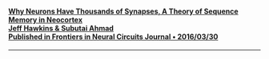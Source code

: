 #### [Why Neurons Have Thousands of Synapses, A Theory of Sequence Memory in Neocortex <br> Jeff Hawkins & Subutai Ahmad <br> Published in Frontiers in Neural Circuits Journal • 2016/03/30][9]
--------------------------------------------------------------------------------

[9]: http://journal.frontiersin.org/article/10.3389/fncir.2016.00023/full
